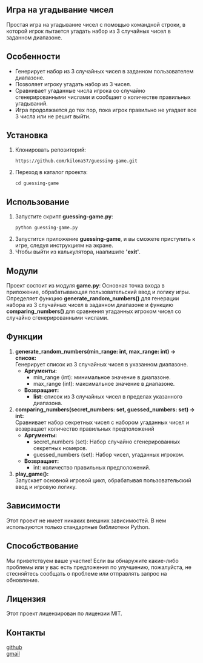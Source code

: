 ## Игра на угадывание чисел
Простая игра на угадывание чисел с помощью командной строки, в которой игрок пытается угадать набор из 3 случайных чисел в заданном диапазоне.

## Особенности
- Генерирует набор из 3 случайных чисел в заданном пользователем диапазоне.
- Позволяет игроку угадать набор из 3 чисел.
- Сравнивает угаданные числа игрока со случайно сгенерированными числами и сообщает о количестве правильных угадываний.
- Игра продолжается до тех пор, пока игрок правильно не угадает все 3 числа или не решит выйти.

## Установка
1. Клонировать репозиторий:
    ```
    https://github.com/kilona57/guessing-game.git
    ```
2. Переход в каталог проекта:
    ```
    cd guessing-game
    ```

## Использование
1. Запустите скрипт <b>guessing-game.py</b>:
    ```
    python guessing-game.py
    ```
2. Запустится приложение <b>guessing-game</b>, и вы сможете приступить к игре, следуя инструкциям на экране.
3. Чтобы выйти из калькулятора, наапишите <b>'exit'</b>.

   
## Модули
Проект состоит из модуля <b>game.py</b>: Основная точка входа в приложение, обрабатывающая пользовательский ввод и логику игры. Определяет функцию <b>generate_random_numbers()</b> для генерации набора из 3 случайных чисел в заданном диапазоне и функцию <b>comparing_numbers()</b> для сравнения угаданных игроком чисел со случайно сгенерированными числами.

## Функции
1. <b>generate_random_numbers(min_range: int, max_range: int) -> список:</b><br>
Генерирует список из 3 случайных чисел в указанном диапазоне.
    - <b>Аргументы:</b><br>
      - min_range (int): минимальное значение в диапазоне.<br>
      - max_range (int): максимальное значение в диапазоне.<br>
    - <b>Возвращает:</b><br>
      - <b>list</b>: список из 3 случайных чисел в пределах указанного диапазона.
2. <b>comparing_numbers(secret_numbers: set, guessed_numbers: set) -> int:</b><br>
Сравнивает набор секретных чисел с набором угаданных чисел и возвращает количество правильных предположений
    - <b>Аргументы:</b>
      - secret_numbers (set): Набор случайно сгенерированных секретных номеров.
      - guessed_numbers (set): Набор чисел, угаданных игроком.
    - <b>Возвращает:</b>
      - int: количество правильных предположений.
3. <b>play_game():</b><br>
Запускает основной игровой цикл, обрабатывая пользовательский ввод и игровую логику.

## Зависимости
Этот проект не имеет никаких внешних зависимостей. В нем используются только стандартные библиотеки Python.

## Способствование
Мы приветствуем ваше участие! Если вы обнаружите какие-либо проблемы или у вас есть предложения по улучшению, пожалуйста, не стесняйтесь сообщать о проблеме или отправлять запрос на обновление.

## Лицензия
Этот проект лицензирован по лицензии MIT.

## Контакты
[github](https://github.com/kilona57)</br>
[gmail](kondrashka04@gmail.com)

